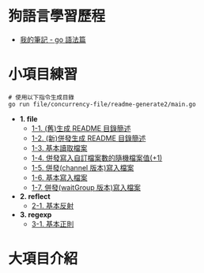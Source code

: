 # 狗語言學習歷程

- [我的筆記 - go 語法篇](https://hackmd.io/IrpAln1QQ4GsVW-_fW6nNA?view)

# 小項目練習

```command
# 使用以下指令生成目錄
go run file/concurrency-file/readme-generate2/main.go
```

<!--TOC-->
- **1. file**
  - [1-1. (舊)生成 README 目錄簡述](./file/readme-generate/main.go)
  - [1-2. (新)併發生成 README 目錄簡述](./file/concurrency-file/readme-generate2/main.go)
  - [1-3. 基本讀取檔案](./file/simple/read-file/main.go)
  - [1-4. 併發寫入自訂檔案數的隨機檔案值(+1)](./file/concurrency-file/write-and-read/main.go)
  - [1-5. 併發(channel 版本)寫入檔案](./file/concurrency-file/write/chan/main.go)
  - [1-6. 基本寫入檔案](./file/simple/write-file/main.go)
  - [1-7. 併發(waitGroup 版本)寫入檔案](./file/concurrency-file/write/wait-group/main.go)
- **2. reflect**
  - [2-1. 基本反射](./reflect/main.go)
- **3. regexp**
  - [3-1. 基本正則](./regexp/main.go)
<!--TOC-->

# 大項目介紹
